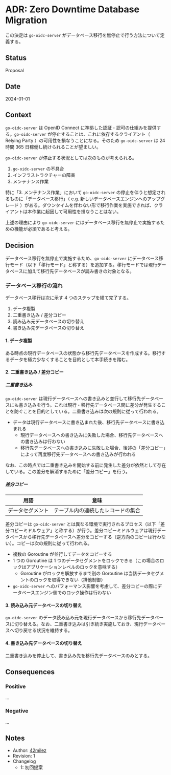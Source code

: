 # ADR: Zero Downtime Database Migration

この決定は `go-oidc-server` がデータベース移行を無停止で行う方法について定義する。

## Status

Proposal

## Date

2024-01-01

## Context

`go-oidc-server` は OpenID Connect に準拠した認証・認可の仕組みを提供する。`go-oidc-server` が停止することは、これに依存するクライアント（ Relying Party ）の可用性を損なうことになる。そのため `go-oidc-server` は 24 時間 365 日稼働し続けられることが望ましい。

`go-oidc-server` が停止する状況としては次のものが考えられる。

1. `go-oidc-server` の不具合
2. インフラストラクチャーの障害
3. メンテナンス作業

特に「3. メンテナンス作業」において `go-oidc-server` の停止を伴うと想定されるものに「データベース移行」（ e.g. 新しいデータベースエンジンへのアップグレード ）がある。ダウンタイムを伴わない形で移行作業を実施できれば、クライアントは本作業に起因して可用性を損なうことはない。

上述の理由により `go-oidc-server` にはデータベース移行を無停止で実施するための機能が必須であると考える。

## Decision

データベース移行を無停止で実施するため、`go-oidc-server` にデータベース移行モード（以下「移行モード」と称する）を追加する。移行モードでは現行データベースに加えて移行先データベースが読み書きの対象となる。

### データベース移行の流れ

データベース移行は次に示す 4 つのステップを経て完了する。

1. データ複製
2. 二重書き込み / 差分コピー
3. 読み込み元データベースの切り替え
4. 書き込み先データベースの切り替え

#### 1. データ複製

ある時点の現行データベースの状態から移行先データベースを作成する。移行するデータを極力少なくすることを目的として本手続きを踏む。

#### 2. 二重書き込み / 差分コピー

##### 二重書き込み

`go-oidc-server` は現行データベースへの書き込みと並行して移行先データベースにも書き込みを行う。これは現行・移行先データベース間に差分が発生することを防ぐことを目的としている。二重書き込みは次の規則に従って行われる。

- データは現行データベースに書き込まれた後、移行先データベースに書き込まれる
  - 現行データベースへの書き込みに失敗した場合、移行先データベースへの書き込みは行わない
  - 移行先データベースへの書き込みに失敗した場合、後述の「差分コピー」によって再度移行先データベースへの書き込みが行われる

なお、この時点では二重書き込みを開始する前に発生した差分が依然として存在している。この差分を解消するために「差分コピー」を行う。

##### 差分コピー

| 用語       | 意味                |
|----------|-------------------|
| データセグメント | テーブル内の連続したレコードの集合 |

差分コピーは `go-oidc-server` とは異なる環境で実行されるプロセス（以下「差分コピーミドルウェア」と称する）が行う。差分コピーミドルウェアは現行データベースから移行先データベースへ差分をコピーする（逆方向のコピーは行わない）。コピーは次の規則に従って行われる。

- 複数の Goroutine が並行してデータをコピーする
- 1 つの Goroutine は 1 つのデータセグメントをロックできる（この場合のロックはアプリケーションレベルのロックを意味する）
  - Goroutine がロックを解放するまで別の Goroutine は当該データセグメントのロックを取得できない（排他制御）
- `go-oidc-server` へのパフォーマンス影響を考慮して、差分コピーの際にデータベースエンジン側でのロック操作は行わない

#### 3. 読み込み元データベースの切り替え

`go-oidc-server` のデータ読み込み元を現行データベースから移行先データベースに切り替える。なお、二重書き込みは引き続き実施しておき、現行データベースへ切り戻せる状況を維持する。

#### 4. 書き込み先データベースの切り替え

二重書き込みを停止して、書き込み先を移行先データベースのみとする。

## Consequences

### Positive

...

### Negative

...

## Notes

- Author: [42milez](https://github.com/42milez)
- Revision: 1
- Changelog
  - 1: 初回提案
